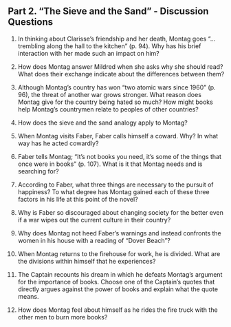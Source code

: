 ## Part 2. “The Sieve and the Sand” - Discussion Questions

1. In thinking about Clarisse’s friendship and her death, Montag goes “…trembling along the hall to the kitchen” (p. 94). Why has his brief interaction with her made such an impact on him?

2. How does Montag answer Mildred when she asks why she should read? What does their exchange indicate about the differences between them?

3. Although Montag’s country has won “two atomic wars since 1960” (p. 96), the threat of another war grows stronger. What reason does Montag give for the country being hated so much? How might books help Montag’s countrymen relate to peoples of other countries?

4. How does the sieve and the sand analogy apply to Montag?

5. When Montag visits Faber, Faber calls himself a coward. Why? In what way has he acted cowardly?

6. Faber tells Montag; “It’s not books you need, it’s some of the things that once were in books” (p. 107). What is it that Montag needs and is searching for?

7. According to Faber, what three things are necessary to the pursuit of happiness? To what degree has Montag gained each of these three factors in his life at this point of the novel?

8. Why is Faber so discouraged about changing society for the better even if a war wipes out the current culture in their country?

9. Why does Montag not heed Faber’s warnings and instead confronts the women in his house with a reading of “Dover Beach”?

10. When Montag returns to the firehouse for work, he is divided. What are the divisions within himself that he experiences?

11. The Captain recounts his dream in which he defeats Montag’s argument for the importance of books. Choose one of the Captain’s quotes that directly argues against the power of books and explain what the quote means.

12. How does Montag feel about himself as he rides the fire truck with the other men to burn more books?
